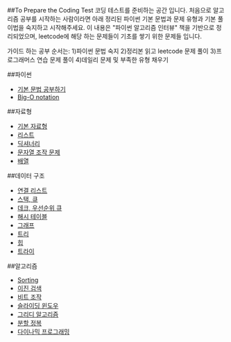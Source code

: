 ##To Prepare the Coding Test
코딩 테스트를 준비하는 공간 입니다. 처음으로 알고리즘 공부를 시작하는 사람이라면 아래 정리된 파이썬 기본 문법과 문제 유형과 기본 풀이법을 숙지하고 시작해주세요. 
이 내용은 "파이썬 알고리즘 인터뷰" 책을 기반으로 정리되었으며, leetcode에 해당 하는 문제들이 기초를 쌓기 위한 문제들 입니다. 

가이드 하는 공부 순서는:
1)파이썬 문법 숙지
2)정리본 읽고 leetcode 문제 풀이
3)프로그래머스 연습 문제 풀이
4)데일리 문제 및 부족한 유형 채우기

##파이썬
  -  [기본 문법 공부하기](https://guiltless-operation-40b.notion.site/Python-b0e645f2394d40b093c00138e19772d7)
  -  [Big-O notation](https://guiltless-operation-40b.notion.site/Coding-Test-07efe057db644258ad5e115955ec3818)

##자료형
  -  [기본 자료형](https://www.notion.so/ff4597f33cf2429ba31ed4dd1aa5bab3)
  -  [리스트](https://www.notion.so/c3a1b694c1584c19893a5906e2fd01ab)
  -  [딕셔너리](https://www.notion.so/c3a1b694c1584c19893a5906e2fd01ab)
  -  [문자열 조작 문제](https://www.notion.so/bb9039e7ebf344a58862571980e34c7f)
  -  [배열](https://www.notion.so/a4a40b7b9f9a4b259880b0cc28b74b71)

##데이터 구조
  -  [연결 리스트](https://www.notion.so/cb5be0fee6ab4019a398d14a0c3c6f48)
  -  [스택, 큐](https://www.notion.so/272c6fa71520495ab9708a04dba092dd)
  -  [데크, 우선순위 큐](https://www.notion.so/075fc4c868a94f42b5f24342b1817deb)
  -  [해시 테이블](https://www.notion.so/057f5e79be8a470ebfb8ec6903e10bf7)
  -  [그래프](https://www.notion.so/Graph-f45d5aefd0ee4e7fa037fa761290ee6e)
  -  [트리](https://www.notion.so/Tree-a9917696d0c94a14a849f5d34e0aa0c8)
  -  [힙](https://www.notion.so/Heap-3dc11e5582864c76af9995234c1dcf3e)
  -  [트라이](https://www.notion.so/b4cdc553c88d4a5c80d19b169826e6ae)

##알고리즘
  -  [Sorting](https://www.notion.so/Sorting-09f5a7febfef40608ecc2d7626a4502b)
  -  [이진 검색](https://www.notion.so/dfbaceaf4fd549a8afc86a9229930b7f)
  -  [비트 조작](https://www.notion.so/c966481739364e9a983bbbc8aad288d7)
  -  [슬라이딩 윈도우](https://www.notion.so/ee04414a99ca4c29b3658f83d10d6347)
  -  [그리디 알고리즘](https://www.notion.so/bc0f0b9bf37f4708ba154078a31905e1)
  -  [분할 정복](https://www.notion.so/19d56dc3acc64950afe66be5301a2943)
  -  [다이나믹 프로그래밍](https://www.notion.so/DP-43a66e45b0864021b13155400c2ed1a4)


